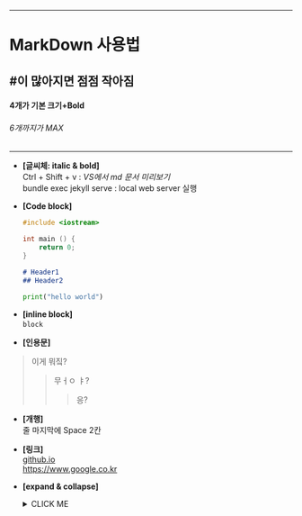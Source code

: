 ___
# MarkDown 사용법
## #이 많아지면 점점 작아짐
#### 4개가 기본 크기+Bold
###### 6개까지가 MAX
___

+ **[글씨체: italic & bold]**  
Ctrl + Shift + v : *VS에서 md 문서 미리보기*  
bundle exec jekyll serve : local web server 실행

* __[Code block]__  

    ```cpp  
    #include <iostream>

    int main () {
        return 0;
    }
    ```
    ```markdown
    # Header1
    ## Header2
    ```
    ```python
    print("hello world")
    ```

- **[inline block]**  
`block`

* **[인용문]**
>이게 뭐짘?
>>무ㅓㅇ ㅑ?
>>> 응? 

* **[개행]**  
줄 마지막에 Space 2칸  

* **[링크]**  
[github.io](https://humlim.github.io "blog")  
    <https://www.google.co.kr>

* **[expand & collapse]**
    <details><summary>CLICK ME</summary>
    hello
    </details>

